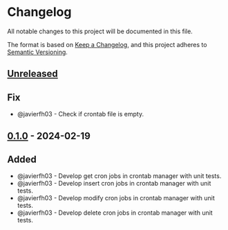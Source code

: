 # Changelog
All notable changes to this project will be documented in this file.

The format is based on [Keep a Changelog](https://keepachangelog.com/en/1.0.0/), and this project adheres to [Semantic Versioning](https://semver.org/spec/v2.0.0.html).

## [Unreleased]
## Fix
- @javierfh03 - Check if crontab file is empty.

## [0.1.0] - 2024-02-19
## Added
- @javierfh03 - Develop get cron jobs in crontab manager with unit tests.
- @javierfh03 - Develop insert cron jobs in crontab manager with unit tests.
- @javierfh03 - Develop modify cron jobs in crontab manager with unit tests.
- @javierfh03 - Develop delete cron jobs in crontab manager with unit tests.

[Unreleased]: https://github.com/Lagatrix/crontab_lib.git
[0.1.0]: https://github.com/Lagatrix/crontab_lib.git/releases/tag/0.1.0
